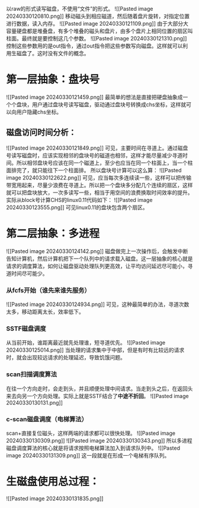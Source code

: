 以raw的形式读写磁盘，不使用“文件”的形式。
![[Pasted image 20240330120810.png]]
移动磁头到相应磁道，然后随着盘片旋转，对指定位置进行数据，读入内存。
![[Pasted image 20240330121109.png]]
由于大部分大容量硬盘都是堆叠盘，有多个堆叠的磁头和盘片，由多个盘片上相同位置的扇区叫柱面。最终就是要控制这几个参数。
![[Pasted image 20240330121310.png]]
控制这些参数用的是out指令，通过out指令把这些参数写向磁盘。这样就可以利用生磁盘了。这时没有文件的概念。
# 第一层抽象：盘块号
![[Pasted image 20240330121459.png]]
最简单的想法是直接把硬盘抽象成一个个盘块，用户通过盘块号读写磁盘，驱动通过盘块号转换成chs坐标，这样就可以向用户隐藏chs坐标。
## 磁盘访问时间分析：
![[Pasted image 20240330121849.png]]
可见，主要时间在寻道上。通过磁盘号读写磁盘时，应该实现相邻的盘块号的磁道也相邻，这样才能尽量减少寻道时间。所以相邻盘块号应该在同一个磁道上，至少也应当在同一个柱面上，当一个柱面排完了，就只能往下一个柱面排。
所以盘块号计算可以这么算：
![[Pasted image 20240330122622.png]]
可见，应当每次多连续读一些，这样可以把传输带宽用起来，尽量少浪费在寻道上。所以把一个盘块多分配几个连续的扇区，这样就可以把盘块放大，一次多读写一些，相当于用空间的浪费换取时间效率的提升。
实际从block号计算CHS的linux0.11代码如下：
![[Pasted image 20240330123555.png]]
可见linux0.11的盘块包含两个扇区。
# 第二层抽象：多进程
![[Pasted image 20240330124142.png]]
磁盘做完上一次操作后，会触发中断告知计算机，然后计算机把下一个队列中的请求载入磁盘。这一层抽象的核心就是请求的调度算法，如何让磁盘驱动处理队列更高效，让平均访问延迟尽可能小，寻道时间尽可能少。
### 从fcfs开始（谁先来谁先服务）
![[Pasted image 20240330124934.png]]
可见，这种最简单的办法，寻道次数太多，移动距离太长，效率低下。
### SSTF磁盘调度
从当前开始，谁距离最近就先处理谁，短寻道优先。
![[Pasted image 20240330125014.png]]
当处理的请求集中于中部，但是有时有比较远的请求时，就会出现较远请求的处理延迟，导致饥饿问题。
### scan扫描调度算法
在往一个方向走时，会走到头，并且顺便处理中间请求。当走到头之后，在返回头来去向另一个方向处理。实际上就是SSTF结合了**中途不折回**。
![[Pasted image 20240330130131.png]]
### c-scan磁盘调度（电梯算法）
scan+直接复位磁头，这样两端的请求都可以很快处理。
![[Pasted image 20240330130309.png]]
![[Pasted image 20240330130343.png]]
所以多进程磁盘调度算法的核心就是将请求按照电梯算法加入到请求队列中。
![[Pasted image 20240330131309.png]]
这一段就是在形成一个电梯有序队列。

# 生磁盘使用总过程：
![[Pasted image 20240330131835.png]]


